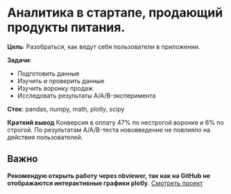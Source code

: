 # Аналитика в стартапе, продающий продукты питания.

**Цель**: Разобраться, как ведут себя пользователи в приложении.

**Задачи**:
* Подготовить данные
* Изучить и проверить данные
* Изучить воронку продаж
* Исследовать результаты A/A/B-эксперимента

**Cтек**: pandas, numpy, math, plotly, scipy 

**Краткий вывод**
Конверсия в оплату 47% по нестрогой воронке и 6% по строгой. По результатам A/A/B-теста нововведение не повлияло на действия пользователей.

## Важно
**Рекомендую открыть работу через nbviewer, так как на GitHub не отображаются интерактивные графики plotly**.
[Смотреть проект](https://nbviewer.jupyter.org/github/arsBadoyan/practicumProjects/blob/main/startup_analysis/startup_analysis.ipynb)
